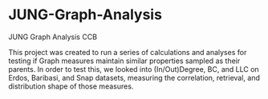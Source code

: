 JUNG-Graph-Analysis
===================

JUNG Graph Analysis CCB

This project was created to run a series of calculations and analyses for testing if Graph measures maintain similar properties sampled as their parents. In order to test this, we looked into (In/Out)Degree, BC, and LLC on Erdos, Baribasi, and Snap datasets, measuring the correlation, retrieval, and distribution shape of those measures.